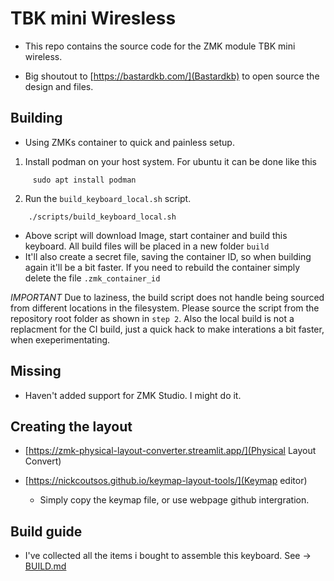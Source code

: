 # TBK mini Wiresless 

- This repo contains the source code for the ZMK module TBK mini wireless. 

- Big shoutout to [https://bastardkb.com/](Bastardkb) to open source the design and files.

## Building 

- Using ZMKs container to quick and painless setup.

1. Install podman on your host system. For ubuntu it can be done like this
```
     sudo apt install podman
```

2. Run the `build_keyboard_local.sh` script. 
```
    ./scripts/build_keyboard_local.sh
```
- Above script will download Image, start container and build this keyboard. All build files will be placed in a new folder `build`
- It'll also create a secret file, saving the container ID, so when building again it'll be a bit faster. If you need to rebuild the container simply delete the file `.zmk_container_id`

*IMPORTANT* 
Due to laziness, the build script does not handle being sourced from different locations in the filesystem. Please source the script from the repository root folder as shown in `step 2`.
Also the local build is not a replacment for the CI build, just a quick hack to make interations a bit faster, when exeperimentating. 

## Missing 
- Haven't added support for ZMK Studio. I might do it. 

## Creating the layout 

- [https://zmk-physical-layout-converter.streamlit.app/](Physical Layout Convert)

- [https://nickcoutsos.github.io/keymap-layout-tools/](Keymap editor) 
    - Simply copy the keymap file, or use webpage github intergration. 

## Build guide 
- I've collected all the items i bought to assemble this keyboard. See -> [BUILD.md](BUILD)
